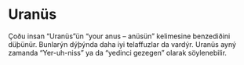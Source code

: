 # Uranüs

Çoðu insan “Uranüs”ün “your anus – anüsün” kelimesine benzediðini düþünür.
Bunlarýn dýþýnda daha iyi telaffuzlar da vardýr. Uranüs ayný zamanda
“Yer-uh-niss” ya da “yedinci gezegen” olarak söylenebilir.
